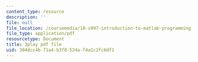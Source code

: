 ```yaml
---
content_type: resource
description: ''
file: null
file_location: /coursemedia/18-s997-introduction-to-matlab-programming-fall-2011/304dcc4b71a4b3f8524af4a1c2fc6df1_UKU1477cXVY.pdf
file_type: application/pdf
resourcetype: Document
title: 3play pdf file
uid: 304dcc4b-71a4-b3f8-524a-f4a1c2fc6df1
---
```

